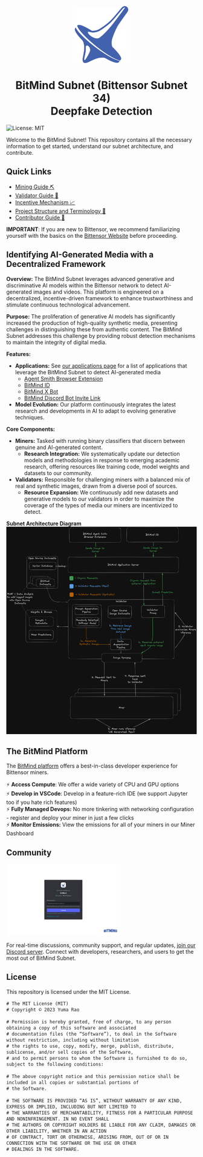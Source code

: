 <p align="center">
  <img src="static/Bitmind-Logo.png" alt="BitMind Logo" width="150"/>
</p>
<h1 align="center">BitMind Subnet (Bittensor Subnet 34)<br>Deepfake Detection</h1>


![License: MIT](https://img.shields.io/badge/License-MIT-yellow.svg)

Welcome to the BitMind Subnet! This repository contains all the necessary information to get started, understand our subnet architecture, and contribute.


## Quick Links

- [Mining Guide ⛏️](docs/Mining.md)
- [Validator Guide 🔧](docs/Validating.md)
- [Incentive Mechanism 📈](docs/Incentive.md)
- [Project Structure and Terminology 📖](docs/Glossary.md)
- [Contributor Guide 🤝](docs/Contributor_Guide.md)

**IMPORTANT**: If you are new to Bittensor, we recommend familiarizing yourself with the basics on the [Bittensor Website](https://bittensor.com/) before proceeding.

## Identifying AI-Generated Media with a Decentralized Framework

**Overview:**
The BitMind Subnet leverages advanced generative and discriminative AI models within the Bittensor network to detect AI-generated images and videos. This platform is engineered on a decentralized, incentive-driven framework to enhance trustworthiness and stimulate continuous technological advancement.

**Purpose:**
The proliferation of generative AI models has significantly increased the production of high-quality synthetic media, presenting challenges in distinguishing these from authentic content. The BitMind Subnet addresses this challenge by providing robust detection mechanisms to maintain the integrity of digital media.

**Features:**

- **Applications:** See [our applications page](https://www.bitmindlabs.ai/apps) for a list of applications that leverage the BitMind Subnet to detect AI-generated media
  - [Agent Smith Browser Extension](https://chromewebstore.google.com/detail/bitmind-agent-smith/ejlhmbdnjjlifeeelpnlkkechnmojnhg)
  - [BitMind ID](https://bitmindid.com/)
  - [BitMind X Bot](https://x.com/bitmindbot)
  - [BitMind Discord Bot Invite Link](https://discord.com/oauth2/authorize?client_id=1274036214361620560&permissions=139586825408&integration_type=0&scope=bot+applications.commands)
- **Model Evolution:** Our platform continuously integrates the latest research and developments in AI to adapt to evolving generative techniques.

**Core Components:**

- **Miners:** Tasked with running binary classifiers that discern between genuine and AI-generated content.
  - **Research Integration:** We systematically update our detection models and methodologies in response to emerging academic research, offering resources like training code, model weights and datasets to our community.
- **Validators:** Responsible for challenging miners with a balanced mix of real and synthetic images, drawn from a diverse pool of sources.
  - **Resource Expansion:** We continuously add new datasets and generative models to our validators in order to maximize the coverage of the types of media our miners are incentivized to detect. 

**Subnet Architecture Diagram**
![Subnet Architecture](static/Subnet-Arch.png)

## The BitMind Platform

The [BitMind platform](https://app.bitmindlabs.ai/) offers a best-in-class developer experience for Bittensor miners. 

⚡ **Access Compute**: We offer a wide variety of CPU and GPU options<br>
⚡ **Develop in VSCode**: Develop in a feature-rich IDE (we support Jupyter too if you hate rich features)<br>
⚡ **Fully Managed Devops:** No more tinkering with networking configuration - register and deploy your miner in just a few clicks <br>
⚡ **Monitor Emissions:** View the emissions for all of your miners in our Miner Dashboard

## Community

<p align="left">
  <a href="https://discord.gg/bitmind">
    <img src="static/Join-BitMind-Discord.png" alt="Join us on Discord" width="60%">
  </a>
</p>

For real-time discussions, community support, and regular updates, <a href="https://discord.gg/bitmind">join our Discord server</a>. Connect with developers, researchers, and users to get the most out of BitMind Subnet.

## License

This repository is licensed under the MIT License.

```text
# The MIT License (MIT)
# Copyright © 2023 Yuma Rao

# Permission is hereby granted, free of charge, to any person obtaining a copy of this software and associated
# documentation files (the “Software”), to deal in the Software without restriction, including without limitation
# the rights to use, copy, modify, merge, publish, distribute, sublicense, and/or sell copies of the Software,
# and to permit persons to whom the Software is furnished to do so, subject to the following conditions:

# The above copyright notice and this permission notice shall be included in all copies or substantial portions of
# the Software.

# THE SOFTWARE IS PROVIDED “AS IS”, WITHOUT WARRANTY OF ANY KIND, EXPRESS OR IMPLIED, INCLUDING BUT NOT LIMITED TO
# THE WARRANTIES OF MERCHANTABILITY, FITNESS FOR A PARTICULAR PURPOSE AND NONINFRINGEMENT. IN NO EVENT SHALL
# THE AUTHORS OR COPYRIGHT HOLDERS BE LIABLE FOR ANY CLAIM, DAMAGES OR OTHER LIABILITY, WHETHER IN AN ACTION
# OF CONTRACT, TORT OR OTHERWISE, ARISING FROM, OUT OF OR IN CONNECTION WITH THE SOFTWARE OR THE USE OR OTHER
# DEALINGS IN THE SOFTWARE.
```
